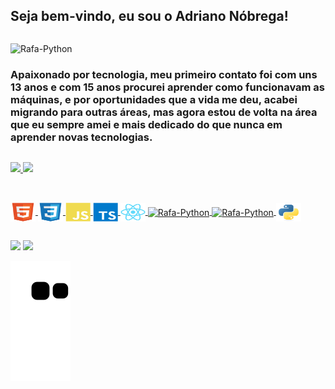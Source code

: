 ## Seja bem-vindo, eu sou o Adriano Nóbrega!
 ##
<img align="center" alt="Rafa-Python"  src="https://clubedosgeeks.com.br/wp-content/uploads/2016/01/dormrm.gif">

<h3>Apaixonado por tecnologia, meu primeiro contato foi com uns 13 anos e com 15 anos procurei aprender como funcionavam as máquinas, e por oportunidades que a vida me deu, acabei migrando para outras áreas, mas agora estou de volta na área que eu sempre amei e mais dedicado do que nunca em aprender novas tecnologias.</h3>

  ##

<div>
  <a href="https://github.com/adrianonobrega">
  <img height="180em" src="https://github-readme-stats.vercel.app/api?username=adrianonobrega&show_icons=true&theme=dracula&include_all_commits=true&count_private=true"/>
 <img height="180em" src="https://github-readme-stats.vercel.app/api/top-langs/?username=&layout=compact&langs_count=7&theme=dracula"/>
 
</div>

  ##


<div style="display: inline_block"><br>
  <img align="center" alt="Rafa-HTML" height="30" width="40" src="https://raw.githubusercontent.com/devicons/devicon/master/icons/html5/html5-original.svg">
  <img align="center" alt="Rafa-CSS" height="30" width="40" src="https://raw.githubusercontent.com/devicons/devicon/master/icons/css3/css3-original.svg">
  <img align="center" alt="Rafa-Js" height="30" width="40" src="https://raw.githubusercontent.com/devicons/devicon/master/icons/javascript/javascript-plain.svg">
  <img align="center" alt="Rafa-Ts" height="30" width="40" src="https://raw.githubusercontent.com/devicons/devicon/master/icons/typescript/typescript-plain.svg">
  <img align="center" alt="Rafa-React" height="30" width="40" src="https://raw.githubusercontent.com/devicons/devicon/master/icons/react/react-original.svg">
<img align="center" alt="Rafa-Python" height="30" width="40" src="https://cdn.jsdelivr.net/gh/devicons/devicon/icons/nodejs/nodejs-original.svg">
<img align="center" alt="Rafa-Python" height="30" width="40" src="https://cdn.jsdelivr.net/gh/devicons/devicon/icons/postgresql/postgresql-plain-wordmark.svg">
 <img align="center" alt="Rafa-Python" height="30" width="40" src="https://raw.githubusercontent.com/devicons/devicon/master/icons/python/python-original.svg">
 
 <div> 

  ##
 
  <a href = "mailto:devadrianonobrega26@gmail.com"><img src="https://img.shields.io/badge/-Gmail-%23333?style=for-the-badge&logo=gmail&logoColor=white" target="_blank"></a>
  <a href="https://www.linkedin.com/in/adriano-n%C3%B3brega-05502516a" target="_blank"><img src="https://img.shields.io/badge/-LinkedIn-%230077B5?style=for-the-badge&logo=linkedin&logoColor=white" target="_blank"></a> 
 
  ![Snake animation](https://github.com/rafaballerini/rafaballerini/blob/output/github-contribution-grid-snake.svg)
 
</div>



